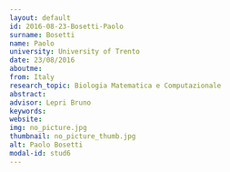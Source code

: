 ```yaml
---
layout: default 
id: 2016-08-23-Bosetti-Paolo
surname: Bosetti
name: Paolo
university: University of Trento
date: 23/08/2016
aboutme: 
from: Italy
research_topic: Biologia Matematica e Computazionale
abstract: 
advisor: Lepri Bruno
keywords: 
website: 
img: no_picture.jpg
thumbnail: no_picture_thumb.jpg
alt: Paolo Bosetti
modal-id: stud6
---
```

